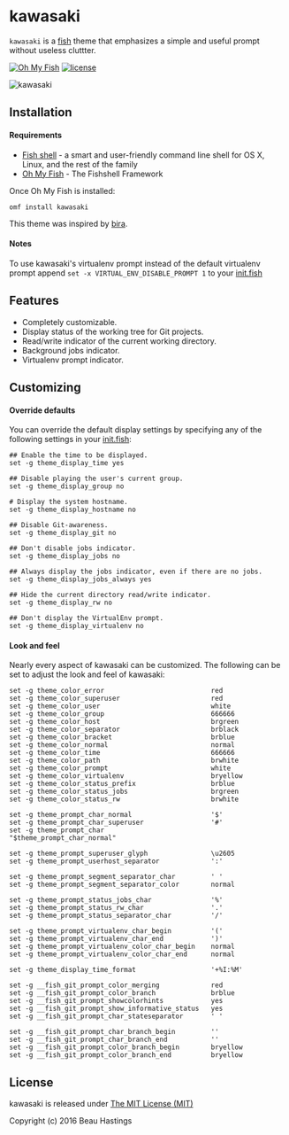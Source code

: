 # kawasaki

`kawasaki` is a [fish][fish] theme that emphasizes a simple and useful prompt without useless cluttter.

[![Oh My Fish](https://img.shields.io/badge/Framework-Oh_My_Fish-blue.svg?style=flat)](https://github.com/oh-my-fish/oh-my-fish)
[![license](https://img.shields.io/github/license/mashape/apistatus.svg)](/LICENSE)

![kawasaki][screenshot]


## Installation

#### Requirements
* [Fish shell][fish] - a smart and user-friendly command line
shell for OS X, Linux, and the rest of the family
* [Oh My Fish][omf] - The Fishshell Framework

Once Oh My Fish is installed:

    omf install kawasaki

This theme was inspired by [bira][bira].

#### Notes

To use kawasaki's virtualenv prompt instead of the default virtualenv prompt append `set -x VIRTUAL_ENV_DISABLE_PROMPT 1` to your [init.fish][dotfiles]


## Features

 * Completely customizable.
 * Display status of the working tree for Git projects.
 * Read/write indicator of the current working directory.
 * Background jobs indicator.
 * Virtualenv prompt indicator.


## Customizing

#### Override defaults

You can override the default display settings by specifying any of the following settings in your [init.fish][dotfiles]:

```fish
## Enable the time to be displayed.
set -g theme_display_time yes

## Disable playing the user's current group.
set -g theme_display_group no

# Display the system hostname.
set -g theme_display_hostname no

## Disable Git-awareness.
set -g theme_display_git no

## Don't disable jobs indicator.
set -g theme_display_jobs no

## Always display the jobs indicator, even if there are no jobs.
set -g theme_display_jobs_always yes

## Hide the current directory read/write indicator.
set -g theme_display_rw no

## Don't display the VirtualEnv prompt.
set -g theme_display_virtualenv no
```

#### Look and feel

Nearly every aspect of kawasaki can be customized. The following can be set to adjust the look and feel of kawasaki:

```fish
set -g theme_color_error                           red
set -g theme_color_superuser                       red
set -g theme_color_user                            white
set -g theme_color_group                           666666
set -g theme_color_host                            brgreen
set -g theme_color_separator                       brblack
set -g theme_color_bracket                         brblue
set -g theme_color_normal                          normal
set -g theme_color_time                            666666
set -g theme_color_path                            brwhite
set -g theme_color_prompt                          white
set -g theme_color_virtualenv                      bryellow
set -g theme_color_status_prefix                   brblue
set -g theme_color_status_jobs                     brgreen
set -g theme_color_status_rw                       brwhite

set -g theme_prompt_char_normal                    '$'
set -g theme_prompt_char_superuser                 '#'
set -g theme_prompt_char                           "$theme_prompt_char_normal"

set -g theme_prompt_superuser_glyph                \u2605
set -g theme_prompt_userhost_separator             ':'

set -g theme_prompt_segment_separator_char         ' '
set -g theme_prompt_segment_separator_color        normal

set -g theme_prompt_status_jobs_char               '%'
set -g theme_prompt_status_rw_char                 '.'
set -g theme_prompt_status_separator_char          '/'

set -g theme_prompt_virtualenv_char_begin          '('
set -g theme_prompt_virtualenv_char_end            ')'
set -g theme_prompt_virtualenv_color_char_begin    normal
set -g theme_prompt_virtualenv_color_char_end      normal

set -g theme_display_time_format                   '+%I:%M'

set -g __fish_git_prompt_color_merging             red
set -g __fish_git_prompt_color_branch              brblue
set -g __fish_git_prompt_showcolorhints            yes
set -g __fish_git_prompt_show_informative_status   yes
set -g __fish_git_prompt_char_stateseparator       ' '

set -g __fish_git_prompt_char_branch_begin         ''
set -g __fish_git_prompt_char_branch_end           ''
set -g __fish_git_prompt_color_branch_begin        bryellow
set -g __fish_git_prompt_color_branch_end          bryellow
```

## License

kawasaki is released under [The MIT License (MIT)][license]

Copyright (c) 2016 Beau Hastings

[license]:    /LICENSE
[fish]:       https://github.com/fish-shell/fish-shell
[omf]:        https://github.com/oh-my-fish/oh-my-fish
[screenshot]: https://cloud.githubusercontent.com/assets/195790/20061473/9545bd4c-a4c5-11e6-83da-8b0a954b8a5a.gif
[bira]:       https://github.com/oh-my-fish/theme-bira
[dotfiles]:   https://github.com/oh-my-fish/oh-my-fish#dotfiles
